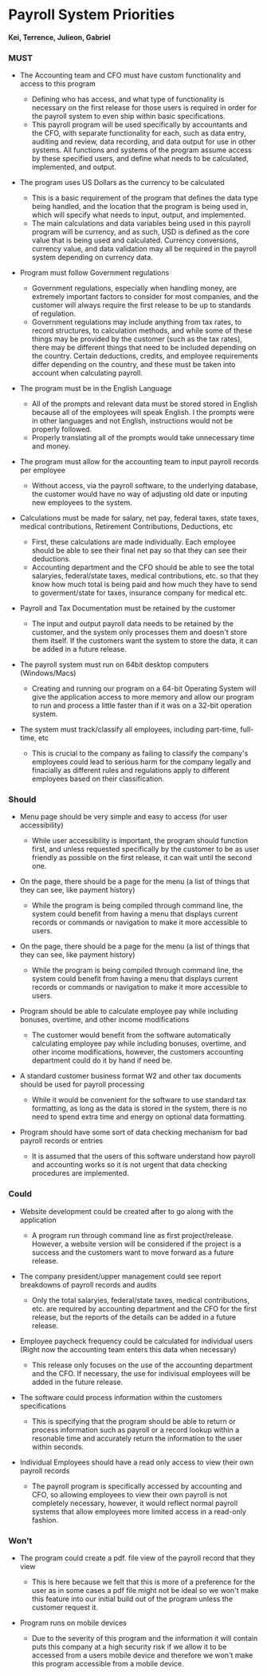 # Payroll System Priorities

#### Kei, Terrence, Julieon, Gabriel

### MUST

* The Accounting team and CFO must have custom functionality and access to this program
    * Defining who has access, and what type of functionality is necessary on the first release for those users is required in order for the payroll system to even ship within basic specifications.
    * This payroll program will be used specifically by accountants and the CFO, with separate functionality for each, such as data entry, auditing and review, data recording, and data output for use in other systems. All functions and systems of the program assume access by these specified users, and define what needs to be calculated, implemented, and output.

* The program uses US Dollars as the currency to be calculated
    * This is a basic requirement of the program that defines the data type being handled, and the location that the program is being used in, which will specify what needs to input, output, and implemented.
    * The main calculations and data variables being used in this payroll program will be currency, and as such, USD is defined as the core value that is being used and calculated. Currency conversions, currency value, and data validation may all be required in the payroll system depending on currency data.

* Program must follow Government regulations
    * Government regulations, especially when handling money, are extremely important factors to consider for most companies, and the customer will always require the first release to be up to standards of regulation.
    * Government regulations may include anything from tax rates, to record structures, to calculation methods, and while some of these things may be provided by the customer (such as the tax rates), there may be different things that need to be included depending on the country. Certain deductions, credits, and employee requirements differ depending on the country, and these must be taken into account when calculating payroll.

* The program must be in the English Language
    * All of the prompts and relevant data must be stored stored in English because all of the employees will speak English. I the prompts were in other languages and not English, instructions would not be properly followed.
    * Properly translating all of the prompts would take unnecessary time and money.

* The program must allow for the accounting team to input payroll records per employee
    * Without access, via the payroll software, to the underlying database, the customer would have no way of adjusting old date or inputing new employees to the system.

* Calculations must be made for salary, net pay, federal taxes, state taxes, medical contributions, Retirement Contributions, Deductions, etc
    * First, these calculations are made individually. Each employee should be able to see their final net pay so that they can see their deductions.
    * Accounting department and the CFO should be able to see the total salaryies, federal/state taxes, medical contributions, etc. so that they know how much total is being paid and how much they have to send to goverment/state for taxes, insurance company for medical etc.

* Payroll and Tax Documentation must be retained by the customer
    * The input and output payroll data needs to be retained by the customer, and the system only processes them and doesn't store them itself. If the customers want the system to store the data, it can be added in a future release.

* The payroll system must run on 64bit desktop computers (Windows/Macs)
    * Creating and running our program on a 64-bit Operating System will give the application access to more memory and allow our program to run and process a little faster than if it was on a 32-bit operation system.

* The system must track/classify all employees, including part-time, full-time, etc
    * This is crucial to the company as failing to classify the company's employees could lead to serious harm for the company legally and finacially as different rules and regulations apply to different employees based on their classification.

### Should

* Menu page should be very simple and easy to access (for user accessibility)
    * While user accessibility is important, the program should function first, and unless requested specifically by the customer to be as user friendly as possible on the first release, it can wait until the second one.

* On the page, there should be a page for the menu (a list of things that they can see, like payment history)
    * While the program is being compiled through command line, the system could benefit from having a menu that displays current records or commands or navigation to make it more accessible to users.

* On the page, there should be a page for the menu (a list of things that they can see, like payment history)
    * While the program is being compiled through command line, the system could benefit from having a menu that displays current records or commands or navigation to make it more accessible to users.

* Program should be able to calculate employee pay while including bonuses, overtime, and other income modifications
    * The customer would benefit from the software automatically calculating employee pay while including bonuses, overtime, and other income modifications, however, the customers accounting department could do it by hand if need be.

* A standard customer business format W2 and other tax documents should be used for payroll processing
    * While it would be convenient for the software to use standard tax formatting, as long as the data is stored in the system, there is no need to spend extra time and energy on optional data formatting.

* Program should have some sort of data checking mechanism for bad payroll records or entries
    * It is assumed that the users of this software understand how payroll and accounting works so it is not urgent that data checking procedures are implemented.

### Could

* Website development could be created after to go along with the application
    * A program run through command line as first project/release. However, a website version will be considered if the project is a success and the customers want to move forward as a future release.

* The company president/upper management could see report breakdowns of payroll records and audits
    * Only the total salaryies, federal/state taxes, medical contributions, etc. are required by accounting department and the CFO for the first release, but the reports of the details can be added in a future release.

* Employee paycheck frequency could be calculated for individual users (Right now the accounting team enters this data when necessary)
    * This release only focuses on the use of the accounting department and the CFO. If necessary, the use for indivisual employees will be added in the future release.

* The software could process information within the customers specifications
    * This is specifying that the program should be able to return or process information such as payroll or a record lookup within a resonable time and accurately return the information to the user within seconds.

* Individual Employees should have a read only access to view their own payroll records
    * The payroll program is specifically accessed by accounting and CFO, so allowing employees to view their own payroll is not completely necessary, however, it would reflect normal payroll systems that allow employees more limited access in a read-only fashion.

### Won't

* The program could create a pdf. file view of the payroll record that they view
    * This is here because we felt that this is more of a preference for the user as in some cases a pdf file might not be ideal so we won't make this feature into our initial build out of the program unless the customer request it.

* Program runs on mobile devices
    * Due to the severity of this program and the information it will contain puts this company at a high security risk if we allow it to be accessed from a users mobile device and therefore we won't make this program accessible from a mobile device.

